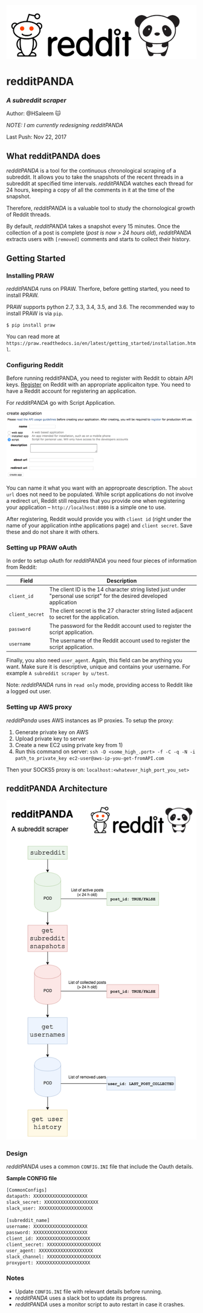 ![](logo/logo1.png)

# redditPANDA
### *A subreddit scraper*

Author: @HSaleem :cat:

*NOTE: I am currently redesigning redditPANDA*

Last Push: Nov 22, 2017

## What redditPANDA does

*redditPANDA* is a tool for the continuous chronological scraping of a subreddit. It allows you to take the snapshots of the recent threads in a subreddit at specified time intervals. *redditPANDA* watches each thread for 24 hours, keeping a copy of all the comments in it at the time of the snapshot.  

Therefore, *redditPANDA* is a valuable tool to study the chornological growth of Reddit threads.

By default, *redditPANDA* takes a snapshot every 15 minutes. Once the collection of a post is complete (*post is now > 24 hours old*), *redditPANDA* extracts users with `[removed]` comments and starts to collect their history. 

## Getting Started

### Installing PRAW
*redditPANDA* runs on PRAW. Therfore, before getting started, you need to install PRAW.

PRAW supports python 2.7, 3.3, 3.4, 3.5, and 3.6. The recommended way to install PRAW is via `pip`.

```
$ pip install praw
```

You can read more at `https://praw.readthedocs.io/en/latest/getting_started/installation.html`.

### Configuring Reddit
Before running redditPANDA, you need to register with Reddit to obtain API keys. [Register](https://www.reddit.com/prefs/apps/) on Reddit with an appropriate applicaiton type. You need to have a Reddit account for registering an application.

For *redditPANDA* go with Script Application.

![](logo/praw.png)

You can name it what you want with an approproate description. The `about url` does not need to be populated.
While script applications do not involve a redirect uri, Reddit still requires that you provide one when registering your application – `http://localhost:8080` is a simple one to use. 

After registering, Reddit would provide you with `client id` (right under the name of your application inthe applications page) and `client secret`. Save these and do not share it with others.

### Setting up PRAW oAuth
In order to setup oAuth for *redditPANDA* you need four pieces of information from Reddit:

Field | Description
--- | --- 
`client_id` | The client ID is the 14 character string listed just under "personal use script" for the desired developed application
`client_secret` | The client secret is the 27 character string listed adjacent to secret for the application.
`password` | The password for the Reddit account used to register the script application.
`username` | The username of the Reddit account used to register the script application.

Finally, you also need `user_agent`. Again, this field can be anything you want. Make sure it is descriptive, unique and contains your username. For example `A subreddit scraper by u/test`. 

Note: *redditPANDA* runs in `read only` mode, providing access to Reddit like a logged out user.

### Setting up AWS proxy

*redditPanda* uses AWS instances as IP proxies. To setup the proxy:

1) Generate private key on AWS
2) Upload private key to server
3) Create a new EC2 using private key from 1)
4) Run this command on server: `ssh -D <some_high_.port> -f -C -q -N -i path_to_private_key ec2-user@aws-ip-you-get-fromAPI.com`

Then your SOCKS5 proxy is on: `localhost:<whatever_high_port_you_set>`  

## redditPANDA Architecture

![](logo/flow.png)

### Design

*redditPANDA* uses a common `CONFIG.INI` file that include the Oauth details.

**Sample CONFIG file**

```
[CommonConfigs]
datapath: XXXXXXXXXXXXXXXXXXXX
slack_secret: XXXXXXXXXXXXXXXXXXXX
slack_user: XXXXXXXXXXXXXXXXXXXX

[subreddit_name]
username: XXXXXXXXXXXXXXXXXXXX
password: XXXXXXXXXXXXXXXXXXXX
client_id: XXXXXXXXXXXXXXXXXXXX
client_secret: XXXXXXXXXXXXXXXXXXXX
user_agent: XXXXXXXXXXXXXXXXXXXX
slack_channel: XXXXXXXXXXXXXXXXXXXX
proxyport: XXXXXXXXXXXXXXXXXXXX
```
 
### Notes

* Update `CONFIG.INI` file with relevant details before running.
* *redditPANDA* uses a slack bot to update its progress.
* *redditPANDA* uses a monitor script to auto restart in case it crashes. 

